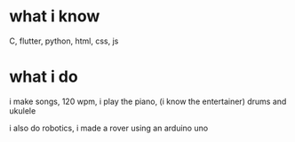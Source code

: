 # what i know
C, flutter, python, html, css, js

# what i do
i make songs, 120 wpm, i play the piano, (i know the entertainer) drums and ukulele

i also do robotics, i made a rover using an arduino uno
